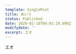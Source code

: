 ```yaml
---
template: SinglePost
title: あいう
status: Published
date: 2020-02-18T04:01:29.896Z
modifydate: ''
excerpt: エオ
---
```

エオ
